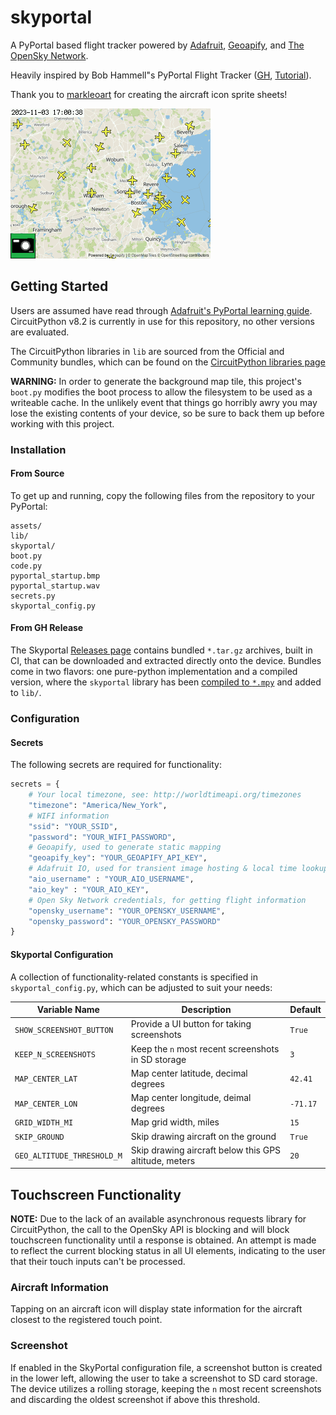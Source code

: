 # skyportal
A PyPortal based flight tracker powered by [Adafruit](https://io.adafruit.com/), [Geoapify](https://www.geoapify.com/), and [The OpenSky Network](https://opensky-network.org/).

Heavily inspired by Bob Hammell"s PyPortal Flight Tracker ([GH](https://github.com/rhammell/pyportal-flight-tracker), [Tutorial](https://www.hackster.io/rhammell/pyportal-flight-tracker-0be6b0#story)).

Thank you to [markleoart](https://www.fiverr.com/markleoart) for creating the aircraft icon sprite sheets!

![screenshot](./doc/screenie.bmp "SkyPortal in action")

## Getting Started
Users are assumed have read through [Adafruit's PyPortal learning guide](https://learn.adafruit.com/adafruit-pyportal). CircuitPython v8.2 is currently in use for this repository, no other versions are evaluated.

The CircuitPython libraries in `lib` are sourced from the Official and Community bundles, which can be found on the [CircuitPython libraries page](https://learn.adafruit.com/adafruit-pyportal)

**WARNING:** In order to generate the background map tile, this project's `boot.py` modifies the boot process to allow the filesystem to be used as a writeable cache. In the unlikely event that things go horribly awry you may lose the existing contents of your device, so be sure to back them up before working with this project.

### Installation
#### From Source
To get up and running, copy the following files from the repository to your PyPortal:

```
assets/
lib/
skyportal/
boot.py
code.py
pyportal_startup.bmp
pyportal_startup.wav
secrets.py
skyportal_config.py
```

#### From GH Release
The Skyportal [Releases page](https://github.com/sco1/skyportal/releases) contains bundled `*.tar.gz` archives, built in CI, that can be downloaded and extracted directly onto the device. Bundles come in two flavors: one pure-python implementation and a compiled version, where the `skyportal` library has been [compiled to `*.mpy`](https://learn.adafruit.com/welcome-to-circuitpython/library-file-types-and-frozen-libraries#dot-mpy-library-files-3117643) and added to `lib/`.

### Configuration
#### Secrets
The following secrets are required for functionality:

```py
secrets = {
    # Your local timezone, see: http://worldtimeapi.org/timezones
    "timezone": "America/New_York",
    # WIFI information
    "ssid": "YOUR_SSID",
    "password": "YOUR_WIFI_PASSWORD",
    # Geoapify, used to generate static mapping
    "geoapify_key": "YOUR_GEOAPIFY_API_KEY",
    # Adafruit IO, used for transient image hosting & local time lookup
    "aio_username" : "YOUR_AIO_USERNAME",
    "aio_key" : "YOUR_AIO_KEY",
    # Open Sky Network credentials, for getting flight information
    "opensky_username": "YOUR_OPENSKY_USERNAME",
    "opensky_password": "YOUR_OPENSKY_PASSWORD"
}
```

#### Skyportal Configuration
A collection of functionality-related constants is specified in `skyportal_config.py`, which can be adjusted to suit your needs:

| Variable Name              | Description                                           | Default  |
|----------------------------|-------------------------------------------------------|----------|
| `SHOW_SCREENSHOT_BUTTON`   | Provide a UI button for taking screenshots            | `True`   |
| `KEEP_N_SCREENSHOTS`       | Keep the `n` most recent screenshots in SD storage    | `3`      |
| `MAP_CENTER_LAT`           | Map center latitude, decimal degrees                  | `42.41`  |
| `MAP_CENTER_LON`           | Map center longitude, deimal degrees                  | `-71.17` |
| `GRID_WIDTH_MI`            | Map grid width, miles                                 | `15`     |
| `SKIP_GROUND`              | Skip drawing aircraft on the ground                   | `True`   |
| `GEO_ALTITUDE_THRESHOLD_M` | Skip drawing aircraft below this GPS altitude, meters | `20`     |

## Touchscreen Functionality
**NOTE:** Due to the lack of an available asynchronous requests library for CircuitPython, the call to the OpenSky API is blocking and will block touchscreen functionality until a response is obtained. An attempt is made to reflect the current blocking status in all UI elements, indicating to the user that their touch inputs can't be processed.

### Aircraft Information
Tapping on an aircraft icon will display state information for the aircraft closest to the registered touch point.

### Screenshot
If enabled in the SkyPortal configuration file, a screenshot button is created in the lower left, allowing the user to take a screenshot to SD card storage. The device utilizes a rolling storage, keeping the `n` most recent screenshots and discarding the oldest screenshot if above this threshold.
